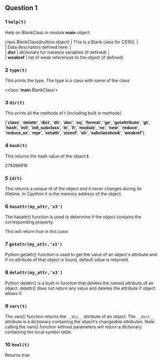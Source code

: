 ## Question 1

### 1 `help(t)`

Help on BlankClass in module __main__ object:

class BlankClass(builtins.object)
 |  This is a Blank class for CS162.
 |  
 |  Data descriptors defined here:
 |  
 |  __dict__
 |      dictionary for instance variables (if defined)
 |  
 |  __weakref__
 |      list of weak references to the object (if defined)

### 2 `type(t)`

This prints the type. The type is a class with name of the class

<class '__main__.BlankClass'>


### 3 `dir(t)`

This prints all the methods of t (including built in methods)

['__class__', '__delattr__', '__dict__', '__dir__', '__doc__', '__eq__', '__format__', '__ge__', '__getattribute__', '__gt__', '__hash__', '__init__', '__init_subclass__', '__le__', '__lt__', '__module__', '__ne__', '__new__', '__reduce__', '__reduce_ex__', '__repr__', '__setattr__', '__sizeof__', '__str__', '__subclasshook__', '__weakref__']


### 4 `hash(t)`

This returns the hash value of the object __t__. 

279396916


### 5 `id(t)`

This returns a unique id of the object and it never changes during its lifetime. In Cpython it is the memory address of the object.


### 6 `hasattr(my_attr,'x3')`

The hasattr() function is used to determine if the object contains the corresponding property.

This will return true in this case.


### 7 `getattr(my_attr,'x3')`

Python getattr() function is used to get the value of an object's attribute and if no attribute of that object is found, default value is returned.


### 8 `delattr(my_attr,'x3')`

Python delattr() is a built-in function that deletes the named attribute of an object. delattr() does not return any value and deletes the attribute if object allows it.


### 9 `vars(t)`

The vars() function returns the `__dic__` attribute of an object. The `__dict__` attribute is a dictionary containing the object's changeable attributes. Note: calling the vars() function without parameters will return a dictionary containing the local symbol table.


### 10 `bool(t)`

Returns true